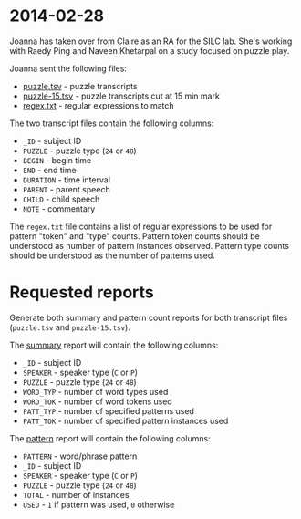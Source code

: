 # 2014-02-28

Joanna has taken over from Claire as an RA for the SILC lab.  She's working with Raedy Ping and Naveen Khetarpal on a study focused on puzzle play.

Joanna sent the following files:

* [puzzle.tsv](puzzle.tsv) - puzzle transcripts
* [puzzle-15.tsv](puzzle-15.tsv) - puzzle transcripts cut at 15 min mark
* [regex.txt](regex.txt) - regular expressions to match

The two transcript files contain the following columns:

* `_ID` - subject ID
* `PUZZLE` - puzzle type (`24` or `48`)
* `BEGIN` - begin time
* `END` - end time
* `DURATION` - time interval
* `PARENT` - parent speech
* `CHILD` - child speech
* `NOTE` - commentary

The `regex.txt` file contains a list of regular expressions to be used for
pattern "token" and "type" counts. Pattern token counts should be understood as number of pattern instances observed. Pattern type counts should be understood as the number of patterns used.


# Requested reports

Generate both summary and pattern count reports for both transcript files (`puzzle.tsv` and `puzzle-15.tsv`).

The [summary]() report will contain the following columns:

* `_ID` - subject ID
* `SPEAKER` - speaker type (`C` or `P`)
* `PUZZLE` - puzzle type (`24` or `48`)
* `WORD_TYP` - number of word types used
* `WORD_TOK` - number of word tokens used
* `PATT_TYP` - number of specified patterns used
* `PATT_TOK` - number of specified pattern instances used

The [pattern]() report will contain the following columns:

* `PATTERN` - word/phrase pattern
* `_ID` - subject ID
* `SPEAKER` - speaker type (`C` or `P`)
* `PUZZLE` - puzzle type (`24` or `48`)
* `TOTAL` - number of instances
* `USED` - `1` if pattern was used, `0` otherwise
